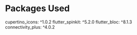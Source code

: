 # Packages Used

  cupertino_icons: ^1.0.2
  flutter_spinkit: ^5.2.0
  flutter_bloc: ^8.1.3
  connectivity_plus: ^4.0.2
